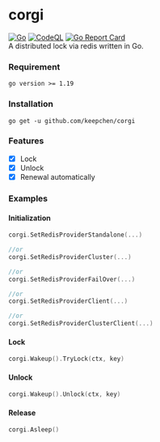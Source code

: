 # corgi  
[![Go](https://github.com/keepchen/corgi/actions/workflows/go.yml/badge.svg)](https://github.com/keepchen/corgi/actions/workflows/go.yml)  [![CodeQL](https://github.com/keepchen/corgi/actions/workflows/codeql.yml/badge.svg)](https://github.com/keepchen/corgi/actions/workflows/codeql.yml)  [![Go Report Card](https://goreportcard.com/badge/github.com/keepchen/corgi)](https://goreportcard.com/report/github.com/keepchen/corgi)  
A distributed lock via redis written in Go.

### Requirement
```text
go version >= 1.19
```

### Installation
```shell
go get -u github.com/keepchen/corgi
```  

### Features
- [x] Lock
- [x] Unlock
- [x] Renewal automatically

### Examples  
#### Initialization
```go
corgi.SetRedisProviderStandalone(...)

//or
corgi.SetRedisProviderCluster(...)

//or
corgi.SetRedisProviderFailOver(...)

//or
corgi.SetRedisProviderClient(...)

//or
corgi.SetRedisProviderClusterClient(...)
```  
#### Lock
```go
corgi.Wakeup().TryLock(ctx, key)
```  
#### Unlock
```go
corgi.Wakeup().Unlock(ctx, key)
```  
#### Release  
```go
corgi.Asleep()
```
